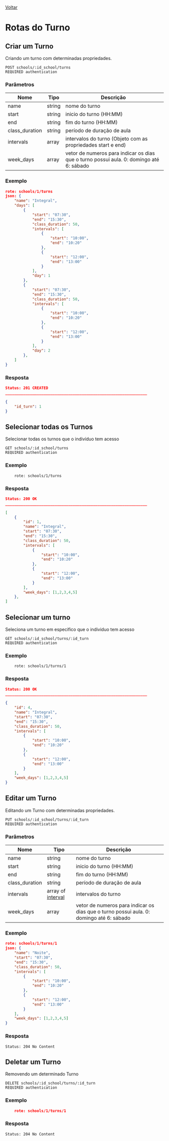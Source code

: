 [Voltar](menu.md)

# Rotas do Turno

## Criar um Turno <a name="create_turn"></a>

Criando um turno com determinadas propriedades.

	POST schools/:id_school/turns
	REQUIRED authentication

### Parâmetros

| Nome           | Tipo   | Descrição              |
| -------------- | ------ | ---------------------- |
| name      | string | nome do turno          |
| start     | string | inicio do turno (HH:MM) |
| end       | string | fim do turno (HH:MM)   |
| class_duration | string | período de duração de aula |
| intervals | array | intervalos do turno (Objeto com as propriedades start e end) |
| week_days    | array    | vetor de numeros para indicar os dias que o turno possui aula. 0: domingo até 6: sábado |



### Exemplo

```json
rote: schools/1/turns
json: {
	"name": "Integral",
	"days": [
		{
			"start": "07:30",
			"end": "15:30",
			"class_duration": 50,
			"intervals": [
				{
					"start": "10:00",
					"end": "10:20"
				},
				{
					"start": "12:00",
					"end": "13:00"
				}
			],
			"day": 1
		},
		{
			"start": "07:30",
			"end": "15:30",
			"class_duration": 50,
			"intervals": [
				{
					"start": "10:00",
					"end": "10:20"
				},
				{
					"start": "12:00",
					"end": "13:00"
				}
			],
			"day": 2
		},
	]
}
```

### Resposta

```json
Status: 201 CREATED
_______________________________________________________________

{
    "id_turn": 1
}
```

## Selecionar todas os Turnos <a name="select_turns"></a>

Selecionar todas os turnos que o indivíduo tem acesso

	GET schools/:id_school/turns
	REQUIRED authentication

### Exemplo

```
	rote: schools/1/turns
```

### Resposta

```json
Status: 200 OK
_______________________________________________________________

[
	{
		"id": 1,
		"name": "Integral",
		"start": "07:30",
		"end": "15:30",
		"class_duration": 50,
		"intervals": [
			{
				"start": "10:00",
				"end": "10:20"
			},
			{
				"start": "12:00",
				"end": "13:00"
			}
		],
		"week_days": [1,2,3,4,5]
	},
]
```

## Selecionar um turno <a name="select_turn"></a>

Seleciona um turno em especifico que o individuo tem acesso

	GET schools/:id_school/turns/:id_turn
	REQUIRED authentication

### Exemplo

```
	rote: schools/1/turns/1
```

### Resposta

```json
Status: 200 OK
_______________________________________________________________

{
	"id": 4,
	"name": "Integral",
	"start": "07:30",
	"end": "15:30",
	"class_duration": 50,
	"intervals": [
		{
			"start": "10:00",
			"end": "10:20"
		},
		{
			"start": "12:00",
			"end": "13:00"
		}
	],
	"week_days": [1,2,3,4,5]
}
```

## Editar um Turno <a name="edit_turn"></a>

Editando um Turno com determinadas propriedades.

	PUT schools/:id_school/turns/:id_turn
	REQUIRED authentication

### Parâmetros

| Nome           | Tipo   | Descrição              |
| -------------- | ------ | ---------------------- |
| name      | string | nome do turno          |
| start     | string | inicio do turno (HH:MM) |
| end       | string | fim do turno (HH:MM)   |
| class_duration | string | período de duração de aula |
| intervals | array of [interval](#type_interval) | intervalos do turno |
| week_days    | array    | vetor de numeros para indicar os dias que o turno possui aula. 0: domingo até 6: sábado |

### Exemplo

```json
rote: schools/1/turns/1
json: {
	"name": "Noite",
	"start": "07:30",
	"end": "15:30",
	"class_duration": 50,
	"intervals": [
		{
			"start": "10:00",
			"end": "10:20"
		},
		{
			"start": "12:00",
			"end": "13:00"
		}
	],
	"week_days": [1,2,3,4,5]
}
```

### Resposta

    Status: 204 No Content

## Deletar um Turno <a name="delete_turn"></a>

Removendo um determinado Turno

	DELETE schools/:id_school/turns/:id_turn
	REQUIRED authentication

### Exemplo

```json
    rote: schools/1/turns/1
```

### Resposta

    Status: 204 No Content
